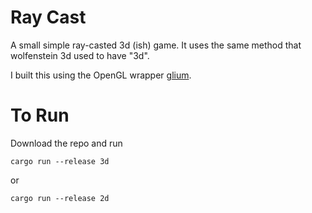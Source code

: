 # Ray Cast
A small simple ray-casted 3d (ish) game. It uses the same method that wolfenstein 3d used to have "3d".

I built this using the OpenGL wrapper [glium](https://docs.rs/glium/0.27.0/glium/).

# To Run
Download the repo and run
```
cargo run --release 3d
```
or
```
cargo run --release 2d
```